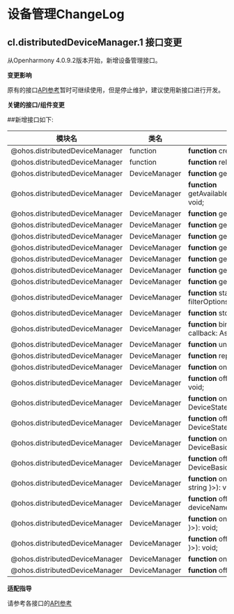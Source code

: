 # 设备管理ChangeLog
## cl.distributedDeviceManager.1 接口变更

从Openharmony 4.0.9.2版本开始，新增设备管理接口。

**变更影响**

原有的接口[API参考](../../../application-dev/reference/apis/js-apis-device-manager.md)暂时可继续使用，但是停止维护，建议使用新接口进行开发。

**关键的接口/组件变更**

##新增接口如下:

| 模块名                                | 类名                | 新增接口声明                                                   |
| ------------------------------------ | ------------------- | ------------------------------------------------------------ |
| @ohos.distributedDeviceManager       | function             | **function** createDeviceManager(bundleName: string): DeviceManager;           |
| @ohos.distributedDeviceManager       | function             | **function** releaseDeviceManager(deviceManager: DeviceManager): void; |
| @ohos.distributedDeviceManager       | DeviceManager        | **function** getAvailableDeviceListSync(): Array&lt;DeviceBasicInfo&gt;; |
| @ohos.distributedDeviceManager       | DeviceManager        | **function** getAvailableDeviceList(callback:AsyncCallback&lt;Array&lt;DeviceBasicInfo&gt;&gt;): void; |
| @ohos.distributedDeviceManager       | DeviceManager        | **function** getAvailableDeviceList(): Promise&lt;Array&lt;DeviceBasicInfo&gt;&gt;; |
| @ohos.distributedDeviceManager       | DeviceManager        | **function** getLocalDeviceNetworkId(): string; |
| @ohos.distributedDeviceManager       | DeviceManager        | **function** getLocalDeviceName(): string; |
| @ohos.distributedDeviceManager       | DeviceManager        | **function** getLocalDeviceType(): number; |
| @ohos.distributedDeviceManager       | DeviceManager        | **function** getLocalDeviceId(): string; |
| @ohos.distributedDeviceManager       | DeviceManager        | **function** getDeviceName(networkId: string): string; |
| @ohos.distributedDeviceManager       | DeviceManager        | **function** getDeviceType(networkId: string): number; |
| @ohos.distributedDeviceManager       | DeviceManager        | **function** startDiscovering(discoverParam: {[key:&nbsp;string]:&nbsp;Object} , filterOptions?: {[key:&nbsp;string]:&nbsp;Object} ): void; |
| @ohos.distributedDeviceManager       | DeviceManager        | **function** stopDiscovering(): void; |
| @ohos.distributedDeviceManager       | DeviceManager        | **function** bindTarget(deviceId: string, bindParam: {[key:&nbsp;string]:&nbsp;Object} , callback: AsyncCallback&lt;{deviceId: string}&gt;): void; |
| @ohos.distributedDeviceManager       | DeviceManager        | **function** unbindTarget(deviceId: string): void; |
| @ohos.distributedDeviceManager       | DeviceManager        | **function** replyUiAction(action: number, actionResult: string): void; |
| @ohos.distributedDeviceManager       | DeviceManager        | **function** on(type: 'replyResult', callback: Callback&lt;{ param: string}&gt;): void; |
| @ohos.distributedDeviceManager       | DeviceManager        | **function** off(type: 'replyResult', callback?: Callback&lt;{ param: string}&gt;): void; |
| @ohos.distributedDeviceManager       | DeviceManager        | **function** on(type: 'deviceStateChange', callback: Callback&lt;{ action: DeviceStateChange, device: DeviceBasicInfo }&gt;): void; |
| @ohos.distributedDeviceManager       | DeviceManager        | **function** off(type: 'deviceStateChange', callback?: Callback&lt;{ action: DeviceStateChange, device: DeviceBasicInfo }&gt;): void; |
| @ohos.distributedDeviceManager       | DeviceManager        | **function** on(type: 'discoverSuccess', callback: Callback&lt;{ device: DeviceBasicInfo }&gt;): void; |
| @ohos.distributedDeviceManager       | DeviceManager        | **function** off(type: 'discoverSuccess', callback?: Callback&lt;{ device: DeviceBasicInfo }&gt;): void; |
| @ohos.distributedDeviceManager       | DeviceManager        | **function** on(type: 'deviceNameChange', callback: Callback&lt;{ deviceName: string }&gt;): void; |
| @ohos.distributedDeviceManager       | DeviceManager        | **function** off(type: 'deviceNameChange', callback?: Callback&lt;{ deviceName: string }&gt;): void; |
| @ohos.distributedDeviceManager       | DeviceManager        | **function** on(type: 'discoverFailure', callback: Callback&lt;{ reason: number }&gt;): void; |
| @ohos.distributedDeviceManager       | DeviceManager        | **function** off(type: 'discoverFailure', callback?: Callback&lt;{ reason: number }&gt;): void; |
| @ohos.distributedDeviceManager       | DeviceManager        | **function** on(type: 'serviceDie', callback?: Callback&lt;{}&gt;): void; |
| @ohos.distributedDeviceManager       | DeviceManager        | **function** off(type: 'serviceDie', callback?: Callback&lt;{}&gt;): void; |

**适配指导**

请参考各接口的[API参考](../../../application-dev/reference/apis/js-apis-distributedDeviceManager.md)
